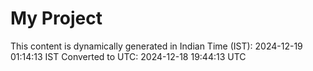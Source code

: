 # My Project

This content is dynamically generated in Indian Time (IST): 2024-12-19 01:14:13 IST
Converted to UTC: 2024-12-18 19:44:13 UTC
